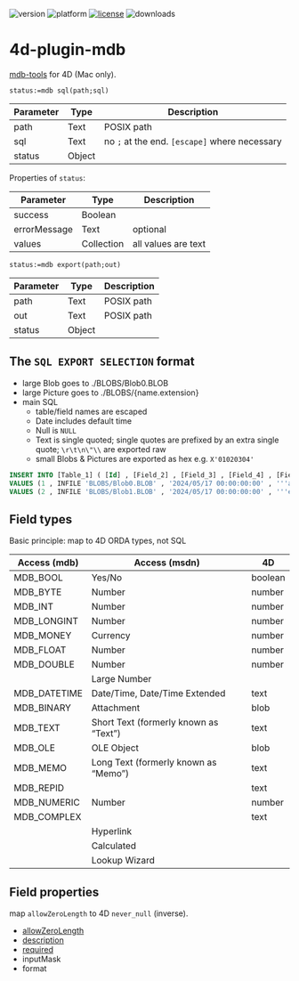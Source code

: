 ![version](https://img.shields.io/badge/version-20%2B-E23089)
![platform](https://img.shields.io/static/v1?label=platform&message=mac-intel%20|%20mac-arm&color=blue)
[![license](https://img.shields.io/github/license/miyako/4d-plugin-mdb)](LICENSE)
![downloads](https://img.shields.io/github/downloads/miyako/4d-plugin-mdb/total)

# 4d-plugin-mdb
[mdb-tools](https://mdbtools.github.io) for 4D (Mac only).

```4d
status:=mdb sql(path;sql)
```

Parameter|Type|Description
------------|------------|----
path|Text|POSIX path
sql|Text|no `;` at the end. `[escape]` where necessary
status|Object|

Properties of ``status``:

Parameter|Type|Description
------------|------------|----
success|Boolean|
errorMessage|Text|optional
values|Collection|all values are text

```4d
status:=mdb export(path;out)
```

Parameter|Type|Description
------------|------------|----
path|Text|POSIX path
out|Text|POSIX path
status|Object|

## The `SQL EXPORT SELECTION` format

* large Blob goes to ./BLOBS/Blob0.BLOB
* large Picture goes to ./BLOBS/{name.extension}
* main SQL
  * table/field names are escaped
  * Date includes default time
  * Null is `NULL`
  * Text is single quoted; single quotes are prefixed by an extra single quote; `\r\t\n\"\\` are exported raw
  * small Blobs & Pictures are exported as hex e.g. `X'01020304'`

```sql
INSERT INTO [Table_1] ( [Id] , [Field_2] , [Field_3] , [Field_4] , [Field_5] )
VALUES (1 , INFILE 'BLOBS/Blob0.BLOB' , '2024/05/17 00:00:00:00' , '''abcd', INFILE 'BLOBS/Pict0.tif'),
VALUES (2 , INFILE 'BLOBS/Blob1.BLOB' , '2024/05/17 00:00:00:00' , '''efgh', X'544350340800000000000');
```



## Field types

Basic principle: map to 4D ORDA types, not SQL

|Access (mdb)|Access (msdn)|4D|
|-|-|-|
|MDB_BOOL|Yes/No|boolean|
|MDB_BYTE|Number|number|
|MDB_INT|Number|number|
|MDB_LONGINT|Number|number|
|MDB_MONEY|Currency|number|
|MDB_FLOAT|Number|number|
|MDB_DOUBLE|Number|number|
||Large Number||
|MDB_DATETIME|Date/Time, Date/Time Extended|text|
|MDB_BINARY|Attachment|blob|
|MDB_TEXT|Short Text (formerly known as “Text”)|text|
|MDB_OLE|OLE Object|blob|
|MDB_MEMO|Long Text (formerly known as “Memo”)|text|
|MDB_REPID||text|
|MDB_NUMERIC|Number|number|
|MDB_COMPLEX||text|
||Hyperlink||
||Calculated||
||Lookup Wizard||

## Field properties

map `allowZeroLength` to 4D `never_null` (inverse).

* [allowZeroLength](https://learn.microsoft.com/en-us/office/vba/access/concepts/miscellaneous/allowzerolength-property)
* [description](https://learn.microsoft.com/en-us/office/vba/access/concepts/miscellaneous/description-property-access)
* [required](https://learn.microsoft.com/en-us/office/vba/access/concepts/miscellaneous/required-property-access)
* inputMask
* format
